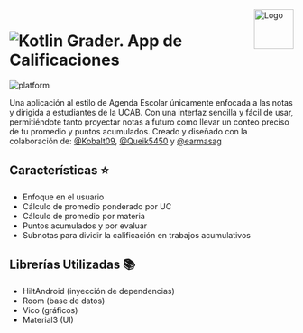 <a>
    <img src="https://github.com/DanielCarrenoMar/Snake-XPR_UCAB/assets/144462396/d30c8055-4d82-4a05-b0f3-5f74c85ffb7f" alt="Logo" title="Logo" align="right" height="70" />
</a>

# ![Kotlin](https://img.shields.io/badge/Kotlin-7F52FF?style=for-the-badge&logo=Kotlin&logoColor=white) Grader. App de Calificaciones

![platform](https://img.shields.io/badge/platform-Android-brightgreen.svg)

Una aplicación al estilo de Agenda Escolar únicamente enfocada a las notas y dirigida a estudiantes de la UCAB. Con una interfaz sencilla y fácil de usar, permitiéndote tanto proyectar notas a futuro como llevar un conteo preciso de tu promedio y puntos acumulados. Creado y diseñado con la colaboración de: [@Kobalt09](https://github.com/Kobalt09), [@Queik5450](https://github.com/Queik5450)  y [@earmasag](https://github.com/earmasag)

<!-- 
![Menú](https://github.com/DanielCarrenoMar/Snake-XPR_UCAB/assets/144462396/77e014b9-e0da-4ff7-9f2b-fa92bc88c42c)
![Juego](https://github.com/DanielCarrenoMar/Snake-XPR_UCAB/assets/144462396/01a843a8-897f-49f0-986b-fb5c3bc117c8)

> [Descargar ultima versión](https://github.com/DanielCarrenoMar/Grader/releases/latest/download/Grader.apk)
-->

## Características ⭐
- Enfoque en el usuario
- Cálculo de promedio ponderado por UC
- Cálculo de promedio por materia
- Puntos acumulados y por evaluar
- Subnotas para dividir la calificación en trabajos acumulativos
## Librerías Utilizadas 📚
- HiltAndroid (inyección de dependencias)
- Room (base de datos)
- Vico (gráficos)
- Material3 (UI)

<!-- 
### Más Imagenes...

-->
